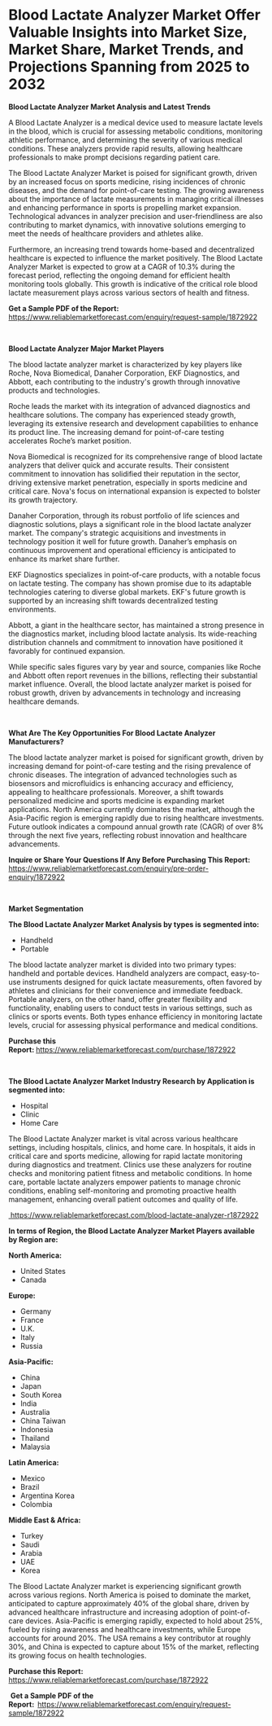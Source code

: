 <p><h1>Blood Lactate Analyzer Market Offer Valuable Insights into Market Size, Market Share, Market Trends, and Projections Spanning from 2025 to 2032</h1></p><p><strong>Blood Lactate Analyzer Market Analysis and Latest Trends</strong></p>
<p><p>A Blood Lactate Analyzer is a medical device used to measure lactate levels in the blood, which is crucial for assessing metabolic conditions, monitoring athletic performance, and determining the severity of various medical conditions. These analyzers provide rapid results, allowing healthcare professionals to make prompt decisions regarding patient care.</p><p>The Blood Lactate Analyzer Market is poised for significant growth, driven by an increased focus on sports medicine, rising incidences of chronic diseases, and the demand for point-of-care testing. The growing awareness about the importance of lactate measurements in managing critical illnesses and enhancing performance in sports is propelling market expansion. Technological advances in analyzer precision and user-friendliness are also contributing to market dynamics, with innovative solutions emerging to meet the needs of healthcare providers and athletes alike.</p><p>Furthermore, an increasing trend towards home-based and decentralized healthcare is expected to influence the market positively. The Blood Lactate Analyzer Market is expected to grow at a CAGR of 10.3% during the forecast period, reflecting the ongoing demand for efficient health monitoring tools globally. This growth is indicative of the critical role blood lactate measurement plays across various sectors of health and fitness.</p></p>
<p><strong>Get a Sample PDF of the Report:&nbsp;</strong> <a href="https://www.reliablemarketforecast.com/enquiry/request-sample/1872922?utm_campaign=2603&utm_medium=2&utm_source=Github&utm_content=ia&utm_term=13042025&utm_id=blood-lactate-analyzer">https://www.reliablemarketforecast.com/enquiry/request-sample/1872922</a></p>
<p>&nbsp;</p>
<p><strong>Blood Lactate Analyzer Major Market Players</strong></p>
<p><p>The blood lactate analyzer market is characterized by key players like Roche, Nova Biomedical, Danaher Corporation, EKF Diagnostics, and Abbott, each contributing to the industry's growth through innovative products and technologies.</p><p>Roche leads the market with its integration of advanced diagnostics and healthcare solutions. The company has experienced steady growth, leveraging its extensive research and development capabilities to enhance its product line. The increasing demand for point-of-care testing accelerates Roche’s market position. </p><p>Nova Biomedical is recognized for its comprehensive range of blood lactate analyzers that deliver quick and accurate results. Their consistent commitment to innovation has solidified their reputation in the sector, driving extensive market penetration, especially in sports medicine and critical care. Nova's focus on international expansion is expected to bolster its growth trajectory.</p><p>Danaher Corporation, through its robust portfolio of life sciences and diagnostic solutions, plays a significant role in the blood lactate analyzer market. The company's strategic acquisitions and investments in technology position it well for future growth. Danaher’s emphasis on continuous improvement and operational efficiency is anticipated to enhance its market share further.</p><p>EKF Diagnostics specializes in point-of-care products, with a notable focus on lactate testing. The company has shown promise due to its adaptable technologies catering to diverse global markets. EKF's future growth is supported by an increasing shift towards decentralized testing environments.</p><p>Abbott, a giant in the healthcare sector, has maintained a strong presence in the diagnostics market, including blood lactate analysis. Its wide-reaching distribution channels and commitment to innovation have positioned it favorably for continued expansion.</p><p>While specific sales figures vary by year and source, companies like Roche and Abbott often report revenues in the billions, reflecting their substantial market influence. Overall, the blood lactate analyzer market is poised for robust growth, driven by advancements in technology and increasing healthcare demands.</p></p>
<p>&nbsp;</p>
<p><strong>What Are The Key Opportunities For Blood Lactate Analyzer Manufacturers?</strong></p>
<p><p>The blood lactate analyzer market is poised for significant growth, driven by increasing demand for point-of-care testing and the rising prevalence of chronic diseases. The integration of advanced technologies such as biosensors and microfluidics is enhancing accuracy and efficiency, appealing to healthcare professionals. Moreover, a shift towards personalized medicine and sports medicine is expanding market applications. North America currently dominates the market, although the Asia-Pacific region is emerging rapidly due to rising healthcare investments. Future outlook indicates a compound annual growth rate (CAGR) of over 8% through the next five years, reflecting robust innovation and healthcare advancements.</p></p>
<p><strong>Inquire or Share Your Questions If Any Before Purchasing This Report:</strong> <a href="https://www.reliablemarketforecast.com/enquiry/pre-order-enquiry/1872922?utm_campaign=2603&utm_medium=2&utm_source=Github&utm_content=ia&utm_term=13042025&utm_id=blood-lactate-analyzer">https://www.reliablemarketforecast.com/enquiry/pre-order-enquiry/1872922</a></p>
<p>&nbsp;</p>
<p><strong>Market Segmentation</strong></p>
<p><strong>The Blood Lactate Analyzer Market Analysis by types is segmented into:</strong></p>
<p><ul><li>Handheld</li><li>Portable</li></ul></p>
<p><p>The blood lactate analyzer market is divided into two primary types: handheld and portable devices. Handheld analyzers are compact, easy-to-use instruments designed for quick lactate measurements, often favored by athletes and clinicians for their convenience and immediate feedback. Portable analyzers, on the other hand, offer greater flexibility and functionality, enabling users to conduct tests in various settings, such as clinics or sports events. Both types enhance efficiency in monitoring lactate levels, crucial for assessing physical performance and medical conditions.</p></p>
<p><strong>Purchase this Report:&nbsp;</strong><a href="https://www.reliablemarketforecast.com/purchase/1872922?utm_campaign=2603&utm_medium=2&utm_source=Github&utm_content=ia&utm_term=13042025&utm_id=blood-lactate-analyzer">https://www.reliablemarketforecast.com/purchase/1872922</a></p>
<p>&nbsp;</p>
<p><strong>The Blood Lactate Analyzer Market Industry Research by Application is segmented into:</strong></p>
<p><ul><li>Hospital</li><li>Clinic</li><li>Home Care</li></ul></p>
<p><p>The Blood Lactate Analyzer market is vital across various healthcare settings, including hospitals, clinics, and home care. In hospitals, it aids in critical care and sports medicine, allowing for rapid lactate monitoring during diagnostics and treatment. Clinics use these analyzers for routine checks and monitoring patient fitness and metabolic conditions. In home care, portable lactate analyzers empower patients to manage chronic conditions, enabling self-monitoring and promoting proactive health management, enhancing overall patient outcomes and quality of life.</p></p>
<p><a href="https://www.reliablemarketforecast.com/blood-lactate-analyzer-r1872922?utm_campaign=2603&utm_medium=2&utm_source=Github&utm_content=ia&utm_term=13042025&utm_id=blood-lactate-analyzer">&nbsp;https://www.reliablemarketforecast.com/blood-lactate-analyzer-r1872922</a></p>
<p><strong>In terms of Region, the Blood Lactate Analyzer Market Players available by Region are:</strong></p>
<p>
    <p> <strong> North America: </strong>
        <ul>
            <li>United States</li>
            <li>Canada</li>
        </ul>
        </p> 
    <p> <strong> Europe: </strong>
        <ul>
            <li>Germany</li>
            <li>France</li>
            <li>U.K.</li>
            <li>Italy</li>
            <li>Russia</li>
        </ul>
        </p> 
    <p> <strong> Asia-Pacific: </strong>
        <ul>
            <li>China</li>
            <li>Japan</li>
            <li>South Korea</li>
            <li>India</li>
            <li>Australia</li>
            <li>China Taiwan</li>
            <li>Indonesia</li>
            <li>Thailand</li>
            <li>Malaysia</li>
        </ul>
        </p> 
    <p> <strong> Latin America: </strong>
        <ul>
            <li>Mexico</li>
            <li>Brazil</li>
            <li>Argentina Korea</li>
            <li>Colombia</li>
        </ul>
        </p> 
    <p> <strong> Middle East & Africa: </strong>
        <ul>
            <li>Turkey</li>
            <li>Saudi</li>
            <li>Arabia</li>
            <li>UAE</li>
            <li>Korea</li>
        </ul>
    </p>
    </p>
<p><p>The Blood Lactate Analyzer market is experiencing significant growth across various regions. North America is poised to dominate the market, anticipated to capture approximately 40% of the global share, driven by advanced healthcare infrastructure and increasing adoption of point-of-care devices. Asia-Pacific is emerging rapidly, expected to hold about 25%, fueled by rising awareness and healthcare investments, while Europe accounts for around 20%. The USA remains a key contributor at roughly 30%, and China is expected to capture about 15% of the market, reflecting its growing focus on health technologies.</p></p>
<p><strong>Purchase this Report: </strong><a href="https://www.reliablemarketforecast.com/purchase/1872922?utm_campaign=2603&utm_medium=2&utm_source=Github&utm_content=ia&utm_term=13042025&utm_id=blood-lactate-analyzer">https://www.reliablemarketforecast.com/purchase/1872922</a></p>
<p>&nbsp;<strong>Get a Sample PDF of the Report:&nbsp;&nbsp;</strong><a href="https://www.reliablemarketforecast.com/enquiry/request-sample/1872922?utm_campaign=2603&utm_medium=2&utm_source=Github&utm_content=ia&utm_term=13042025&utm_id=blood-lactate-analyzer">https://www.reliablemarketforecast.com/enquiry/request-sample/1872922</a></p>
<p><strong></strong></p>
<p><p></p><p></p><p></p></p>